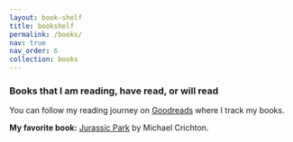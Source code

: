 ```yaml
---
layout: book-shelf
title: bookshelf
permalink: /books/
nav: true
nav_order: 6
collection: books
---
```


### Books that I am reading, have read, or will read

You can follow my reading journey on [Goodreads](https://www.goodreads.com/user/show/36863211-archana-warrier) where I track my books.

**My favorite book:** [Jurassic Park](https://www.goodreads.com/book/show/40604658-jurassic-park) by Michael Crichton.
